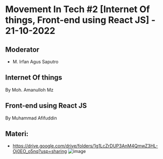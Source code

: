 # Movement In Tech #2 [Internet Of things, Front-end using React JS] -  21-10-2022

## Moderator
- M. Irfan Agus Saputro

## Internet Of things
By Moh. Amanulloh Mz



## Front-end using React JS
By Muhammad Afifuddin

## Materi:
- https://drive.google.com/drive/folders/1g1LcZrDUP3AnM4QmwZ3HL-Oj0EO_o5nq?usp=sharing
![image](https://user-images.githubusercontent.com/71916387/196983148-a3681930-b34e-4ac4-8931-b9f5fd6ac80c.png)
